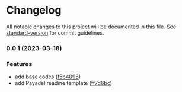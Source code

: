 # Changelog

All notable changes to this project will be documented in this file. See [standard-version](https://github.com/conventional-changelog/standard-version) for commit guidelines.

### 0.0.1 (2023-03-18)


### Features

* add base codes ([f5b4096](https://github.com/Payadel/pre-commit-hooks/commit/f5b4096382cb80093dbbf3a72105cd56d4f3fdd9))
* add Payadel readme template ([ff7d6bc](https://github.com/Payadel/pre-commit-hooks/commit/ff7d6bce57da026fdaba634169da3000193a08e1))
